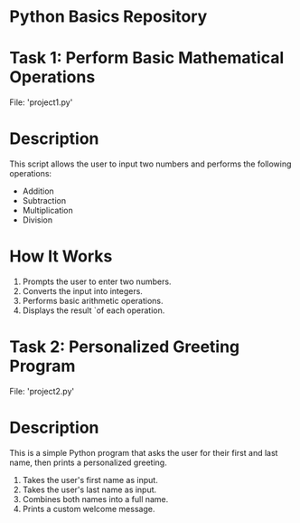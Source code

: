 # Python Basics Repository


# Task 1: Perform Basic Mathematical Operations

  File: 'project1.py'

# Description

This script allows the user to input two numbers and performs the following operations:

- Addition
- Subtraction
- Multiplication
- Division

# How It Works

1. Prompts the user to enter two numbers.
2. Converts the input into integers.
3. Performs basic arithmetic operations.
4. Displays the result `of each operation.


# Task 2: Personalized Greeting Program

   File: 'project2.py'

# Description

This is a simple Python program that asks the user for their first and last name, then prints a personalized greeting.

1. Takes the user's first name as input.
2. Takes the user's last name as input.
3. Combines both names into a full name.
4. Prints a custom welcome message.


